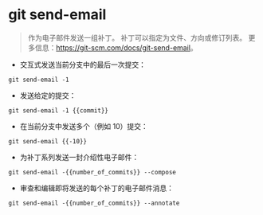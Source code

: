 # git send-email

> 作为电子邮件发送一组补丁。
> 补丁可以指定为文件、方向或修订列表。
> 更多信息：<https://git-scm.com/docs/git-send-email>。

- 交互式发送当前分支中的最后一次提交：

`git send-email -1`

- 发送给定的提交：

`git send-email -1 {{commit}}`

- 在当前分支中发送多个（例如 10）提交：

`git send-email {{-10}}`

- 为补丁系列发送一封介绍性电子邮件：

`git send-email -{{number_of_commits}} --compose`

- 审查和编辑即将发送的每个补丁的电子邮件消息：

`git send-email -{{number_of_commits}} --annotate`